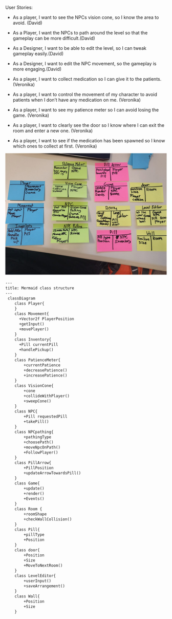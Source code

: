 User Stories:
 - As a player, I want to see the NPCs vision cone, so I know the area to avoid. (David)
 - As a Player, I want the NPCs to path around the level so that the gameplay can be more difficult.(David)
 - As a Designer, I want to be able to edit the level, so I can tweak gameplay easily.(David)
 - As a Designer, I want to edit the NPC movement, so the gameplay is more engaging.(David)

 - As a player, I want to collect medication so I can give it to the patients. (Veronika)
 - As a player, I want to control the movement of my character to avoid patients when I don’t have any medication on me. (Veronika)
 - As a player, I want to see my patience meter so I can avoid losing the game. (Veronika)
 - As a player,  I want to clearly see the door so I know where I can exit the room and enter a new one. (Veronika)
 - As a player, I want to see if the medication has been spawned so I know which ones to collect at first. (Veronika) 

 ![image](./Misc%20Images/CRC%20cards.jpg)

```mermaid
---
title: Mermaid class structure
---
 classDiagram
    class Player{
    }
    class Movement{
      +Vector2f PlayerPosition
      +getInput()
      +movePlayer()
    }
    class Inventory{
      +Pill currentPill
      +handlePickup()
    }
    class PatienceMeter{
        +currentPatience
        +decreasePatience()
        +increasePatience()
    }
    class VisionCone{
        +cone
        +collideWithPlayer()
        +sweepCone()
    }
    class NPC{
        +Pill requestedPill
        +takePill()
    }
    class NPCpathing{
        +pathingType
        +choosePath()
        +moveNpcOnPath()
        +FollowPlayer()
    }
    class PillArrow{
        +PillPosition
        +updateArrowTowardsPill()
    }
    class Game{
        +update()
        +render()
        +Events()
    }
    class Room {
        +roomShape
        +checkWallCollision()
    }
    class Pill{
        +pillType
        +Position
    }
    class door{
        +Position
        +Size
        +MoveToNextRoom()
    }
    class LevelEditor{
        +userInput()
        +saveArrangement()
    }
    class Wall{
        +Position
        +Size
    }
```
